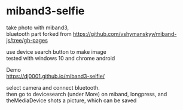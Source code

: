 # miband3-selfie
take photo with miband3,   
bluetooth part forked from https://github.com/vshymanskyy/miband-js/tree/gh-pages

use device search button to make image  
tested with windows 10 and chrome android

Demo  
https://dj0001.github.io/miband3-selfie/

select camera and connect bluetooth.  
then go to devicesearch (under More) on miband, longpress, and theMediaDevice shots a picture, which can be saved
